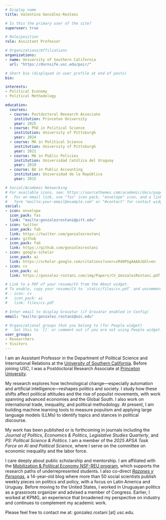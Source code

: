 ```yaml
---
# Display name
title: Valentina González-Rostani

# Is this the primary user of the site?
superuser: true

# Role/position
role: Assistant Professor

# Organizations/Affiliations
organizations:
- name: University of Southern California
  url: "https://dornsife.usc.edu/poir/"

# Short bio (displayed in user profile at end of posts)
bio: 

interests:
- Political Economy
- Political Methodology

education:
  courses:
  - course: Postdoctoral Research Associate
    institution: Princeton University
    year: 2025
  - course: PhD in Political Science
    institution: University of Pittsburgh
    year: 2024
  - course: MA in Political Science
    institution: University of Pittsburgh
    year: 2021
  - course: MA in Public Policies 
    institution: Universidad Católica del Uruguay
    year: 2019
  - course: BA in Public Accounting 
    institution: Universidad de la República
    year: 2015

# Social/Academic Networking
# For available icons, see: https://sourcethemes.com/academic/docs/page-builder/#icons
#   For an email link, use "fas" icon pack, "envelope" icon, and a link in the
#   form "mailto:your-email@example.com" or "#contact" for contact widget.
social:
- icon: envelope
  icon_pack: fas
  link: "mailto:gonzalezrostani@pitt.edu"
- icon: twitter
  icon_pack: fab
  link: https://twitter.com/gonzalezrostani
- icon: github
  icon_pack: fab
  link: https://github.com/gonzalezrostani
- icon: google-scholar
  icon_pack: ai
  link: https://scholar.google.com/citations?user=zR40PGgAAAAJ&hl=en
- icon: cv
  icon_pack: ai
  link: https://gonzalez-rostani.com/img/Papers/CV_GonzalezRostani.pdf

# Link to a PDF of your resume/CV from the About widget.
# To enable, copy your resume/CV to `static/files/cv.pdf` and uncomment the lines below.
# - icon: cv
#   icon_pack: ai
#   link: files/cv.pdf

# Enter email to display Gravatar (if Gravatar enabled in Config)
email: "mailto:gonzalez.rostani@usc.edu"

# Organizational groups that you belong to (for People widget)
#   Set this to `[]` or comment out if you are not using People widget.
user_groups:
- Researchers
- Visitors
---
```


I am an Assistant Professor in the Department of Political Science and International Relations at the [University of Southern California](https://dornsife.usc.edu/poir/). Before joining USC, I was a Postdoctoral Research Associate at [Princeton University](https://politics.princeton.edu/).

My research explores how technological change—especially automation and artificial intelligence—reshapes politics and society. I study how these shifts affect political attitudes and the rise of populist movements, with work spanning advanced economies and the Global South. I also work on international trade, inequality, and political methodology. At present, I am building machine learning tools to measure populism and applying large language models (LLMs) to identify topics and stances in political discourse.

My work has been published or is forthcoming in journals including the *Journal of Politics*, *Economics & Politics*, *Legislative Studies Quarterly*, and *PS: Political Science & Politics*. I am a member of the *2025 APSA Task Force on AI and Political Science*, where I serve on the committee on economic inequality and the labor force.

I care deeply about public scholarship and mentorship. I am affiliated with the [Mobilization & Political Economy NSF-REU program](https://mpeprogram.com/), which supports the research paths of underrepresented students. I also co-direct [*Razones y Personas*](https://www.razonesypersonas.com/), a 14-year-old blog where more than 50 social scientists publish weekly pieces on politics and policy, with a focus on Latin America and Uruguay. Before moving to the United States, I worked in Uruguayan politics as a grassroots organizer and advised a member of Congress. Earlier, I worked at KPMG, an experience that broadened my perspective on industry and continues to complement my academic work.

Please feel free to contact me at: gonzalez.rostani [at] usc.edu.
